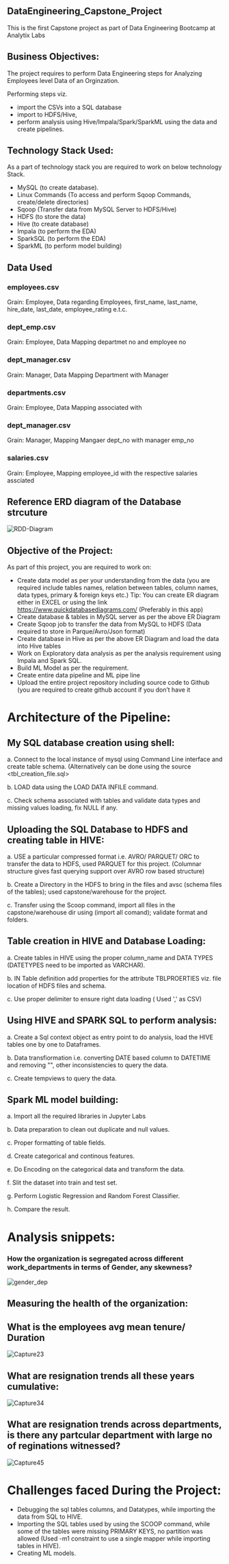## DataEngineering_Capstone_Project
This is the first Capstone project as part of Data Engineering Bootcamp at Analytix Labs

## Business Objectives:
The project requires to perform Data Engineering steps for Analyzing Employees level Data of an Orginzation.

Performing steps viz.
- import the CSVs into a SQL database
- import to HDFS/Hive, 
- perform analysis using Hive/Impala/Spark/SparkML using the data and create pipelines.

## Technology Stack Used:

As a part of technology stack you are required to work on below technology Stack.

- MySQL (to create database).
- Linux Commands (To access and perform Sqoop Commands, create/delete directories)
- Sqoop (Transfer data from MySQL Server to HDFS/Hive)
- HDFS (to store the data)
- Hive (to create database)
- Impala (to perform the EDA)
- SparkSQL (to perform the EDA)
- SparkML (to perform model building)


## Data Used

### employees.csv
Grain: Employee, Data regarding Employees, first_name, last_name, hire_date, last_date, employee_rating e.t.c.

### dept_emp.csv
Grain: Employee, Data Mapping departmet no and employee no

### dept_manager.csv
Grain: Manager, Data Mapping Department with Manager

### departments.csv
Grain: Employee, Data Mapping associated with 


### dept_manager.csv
Grain: Manager, Mapping Mangaer dept_no with manager emp_no


### salaries.csv
Grain: Employee, Mapping employee_id with the respective salaries assciated



## Reference ERD diagram of the Database strcuture


![RDD-Diagram](https://user-images.githubusercontent.com/101033996/169640558-c1f70547-06a2-4b21-99cc-5ffa8d4f6154.png)


## Objective of the Project:
As part of this project, you are required to work on:

- Create data model as per your understanding from the data (you are required include tables names, relation between tables, column names, data types, primary & foreign keys etc.) Tip: You can create ER diagram either in EXCEL or using the link https://www.quickdatabasediagrams.com/ (Preferably in this app)
- Create database & tables in MySQL server as per the above ER Diagram
- Create Sqoop job to transfer the data from MySQL to HDFS (Data required to store in Parque/Avro/Json format)
- Create database in Hive as per the above ER Diagram and load the data into Hive tables
- Work on Exploratory data analysis as per the analysis requirement using Impala and Spark SQL.
- Build ML Model as per the requirement.
- Create entire data pipeline and ML pipe line
- Upload the entire project repository including source code to Github (you are required to create github account if you don’t have it


# Architecture of the Pipeline:

## My SQL database creation using shell:

  a. Connect to the local instance of mysql using Command Line interface and create table schema.
  (Alternatively can be done using the source <tbl_creation_file.sql>
 
  b. LOAD data using the LOAD DATA INFILE command.

  c. Check schema associated with tables and validate data types and missing values loading, fix NULL if any.


## Uploading the SQL Database to HDFS and creating table in HIVE:

  a. USE a particular compressed format i.e. AVRO/ PARQUET/ ORC to transfer the data to HDFS, used PARQUET for this project.
    (Columnar structure gives fast querying support over AVRO row based structure)
   
  b. Create a Directory in the HDFS to bring in the files and avsc (schema files of the tables); used capstone/warehouse for the project.

  c. Transfer using the Scoop command, import all files in the capstone/warehouse dir using (import all comand); validate format and folders.


## Table creation in HIVE and Database Loading:

  a. Create tables in HIVE using the proper column_name and DATA TYPES (DATETYPES need to be imported as VARCHAR).

  b. IN Table definition add properties for the attribute TBLPROERTIES viz. file location of HDFS files and schema.

  c. Use proper delimiter to ensure right data loading ( Used ',' as CSV)

## Using HIVE and SPARK SQL to perform analysis:

  a. Create a Sql context object as entry point to do analysis, load the HIVE tables one by one to Dataframes.

  b. Data transfiormation i.e. converting DATE based column to DATETIME and removing "", other inconsistencies to query the data.

  c. Create tempviews to query the data.

## Spark ML model building:

  a. Import all the required libraries in Jupyter Labs

  b. Data preparation to clean out duplicate and null values.

  c. Proper formatting of table fields.

  d. Create categorical and continous features.

  e. Do Encoding on the categorical data and transform the data.

  f. Slit the dataset into train and test set.

  g. Perform Logistic Regression and Random Forest Classifier.

  h. Compare the result.
  
  
  # Analysis snippets:
  
  ### How the organization is segregated across different work_departments in terms of Gender, any skewness?
  
![gender_dep](https://user-images.githubusercontent.com/101033996/169641998-5e5fe231-097a-4008-a148-e242b425c0c7.png)


  ## Measuring the health of the organization:
  
  
  ## What is the employees avg mean tenure/ Duration
  
  ![Capture23](https://user-images.githubusercontent.com/101033996/169642204-749bfa19-c37e-4bcb-b9e9-7b4ee74d529e.PNG)
  
  ## What are resignation trends all these years cumulative:
  
  
  ![Capture34](https://user-images.githubusercontent.com/101033996/169642306-f7a3e9db-8085-49e1-9fcb-19e2e3ad4510.PNG)
  
  ## What are resignation trends across departments, is there any partcular department with large no of reginations witnessed?
  
  ![Capture45](https://user-images.githubusercontent.com/101033996/169642390-a28d352a-5c2c-46db-9b99-4ba31bb80124.PNG)
  
  
  
# Challenges faced During the Project:
-   Debugging the sql tables columns, and Datatypes, while importing the data from SQL to HIVE.
-   Importing the SQL tables used by using the SCOOP command, while some of the tables were missing PRIMARY KEYS, no partition was allowed
    (Used -m1 constraint to use a single mapper while importing tables in HIVE).
-   Creating ML models.


